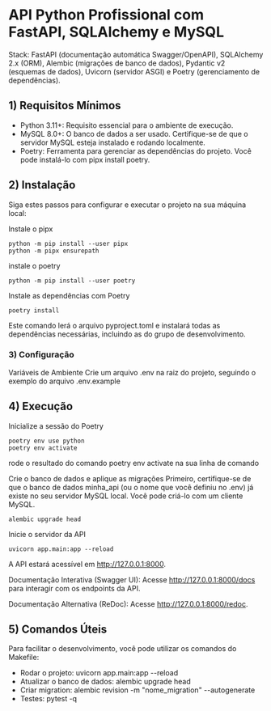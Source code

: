 # API Python Profissional com FastAPI, SQLAlchemy e MySQL

Stack: FastAPI (documentação automática Swagger/OpenAPI), SQLAlchemy 2.x (ORM), Alembic (migrações de banco de dados), Pydantic v2 (esquemas de dados), Uvicorn (servidor ASGI) e Poetry (gerenciamento de dependências).

## 1) Requisitos Mínimos
- Python 3.11+: Requisito essencial para o ambiente de execução.
- MySQL 8.0+: O banco de dados a ser usado. Certifique-se de que o servidor MySQL esteja instalado e rodando localmente.
- Poetry: Ferramenta para gerenciar as dependências do projeto. Você pode instalá-lo com pipx install poetry.

## 2) Instalação
Siga estes passos para configurar e executar o projeto na sua máquina local:

Instale o pipx

```
python -m pip install --user pipx
python -m pipx ensurepath
```

instale o poetry
```
python -m pip install --user poetry
```

Instale as dependências com Poetry
```
poetry install
```
Este comando lerá o arquivo pyproject.toml e instalará todas as dependências necessárias, incluindo as do grupo de desenvolvimento.

### 3) Configuração
Variáveis de Ambiente
Crie um arquivo .env na raiz do projeto, seguindo o exemplo do arquivo .env.example

## 4) Execução
Inicialize a sessão do Poetry
```
poetry env use python
poetry env activate
```

rode o resultado do comando poetry env activate na sua linha de comando

Crie o banco de dados e aplique as migrações
Primeiro, certifique-se de que o banco de dados minha_api (ou o nome que você definiu no .env) já existe no seu servidor MySQL local. Você pode criá-lo com um cliente MySQL.
```
alembic upgrade head
```

Inicie o servidor da API
```
uvicorn app.main:app --reload
```
A API estará acessível em http://127.0.0.1:8000.

Documentação Interativa (Swagger UI): Acesse http://127.0.0.1:8000/docs para interagir com os endpoints da API.

Documentação Alternativa (ReDoc): Acesse http://127.0.0.1:8000/redoc.

## 5) Comandos Úteis
Para facilitar o desenvolvimento, você pode utilizar os comandos do Makefile:

- Rodar o projeto: uvicorn app.main:app --reload
- Atualizar o banco de dados: alembic upgrade head
- Criar migration: alembic revision -m "nome_migration" --autogenerate
- Testes: pytest -q